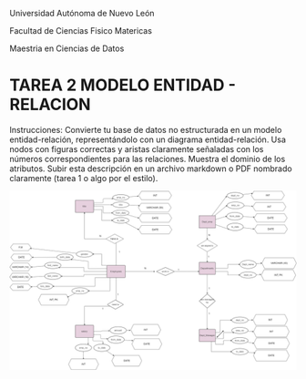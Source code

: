 Universidad Autónoma de Nuevo León

Facultad de Ciencias Fisico Matericas

Maestria en Ciencias de Datos

# TAREA 2 MODELO ENTIDAD - RELACION #



Instrucciones: Convierte tu base de datos no estructurada en un modelo entidad-relación, representándolo con un diagrama entidad-relación. Usa nodos con figuras correctas y aristas claramente señaladas con los números correspondientes para las relaciones.
Muestra el dominio de los atributos. Subir esta descripción en un archivo markdown o PDF nombrado claramente (tarea 1 o algo por el estilo).



![Image text](https://github.com/nalrob/Base-de-datos-relacionales/blob/c771a692ca52af546dd64d8e3bd395a03d8fdff8/TAREA%202.drawio.png)
